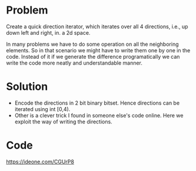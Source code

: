 # Problem
Create a quick direction iterator, which iterates over all 4 directions, i.e., up down left and right, in. a 2d space.

In many problems we have to do some operation on all the neighboring elements. So in that scenario we might have to write them one by one in the code.
Instead of it if we generate the difference programatically we can write the code more neatly and understandable manner.

# Solution
- Encode the directions in 2 bit binary bitset. Hence directions can be iterated using int [0,4).
- Other is a clever trick I found in someone else's code online. Here we exploit the way of writing the directions.

# Code
https://ideone.com/CGUrP8
